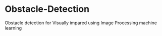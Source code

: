 # Obstacle-Detection
Obstacle detection for Visually impared using Image Processing
machine learning

